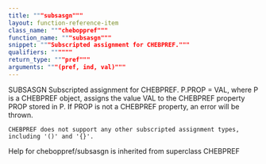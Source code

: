 ```yaml
---
title: """subsasgn"""
layout: function-reference-item
class_name: """cheboppref"""
function_name: """subsasgn"""
snippet: """Subscripted assignment for CHEBPREF."""
qualifiers: """"""
return_type: """pref"""
arguments: """(pref, ind, val)"""
---
```


 SUBSASGN   Subscripted assignment for CHEBPREF.
    P.PROP = VAL, where P is a CHEBPREF object, assigns the value
    VAL to the CHEBPREF property PROP stored in P.  If PROP is not a
    CHEBPREF property, an error will be thrown.
 
    CHEBPREF does not support any other subscripted assignment types,
    including '()' and '{}'.

Help for cheboppref/subsasgn is inherited from superclass CHEBPREF
